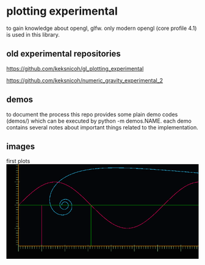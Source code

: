 plotting experimental
=====================
to gain knowledge about opengl, glfw. only modern opengl (core profile 4.1)
is used in this library.

old experimental repositories
-----------------------------
https://github.com/keksnicoh/gl_plotting_experimental

https://github.com/keksnicoh/numeric_gravity_experimental_2

demos
-----
to document the process this repo provides some plain demo 
codes (demos/) which can be executed by python -m demos.NAME. 
each demo contains several notes about important things related
to the implementation.

images
------
first plots
![Periodenverdopplung analytical for f(x) and f^2(x)](/firstplot.png)